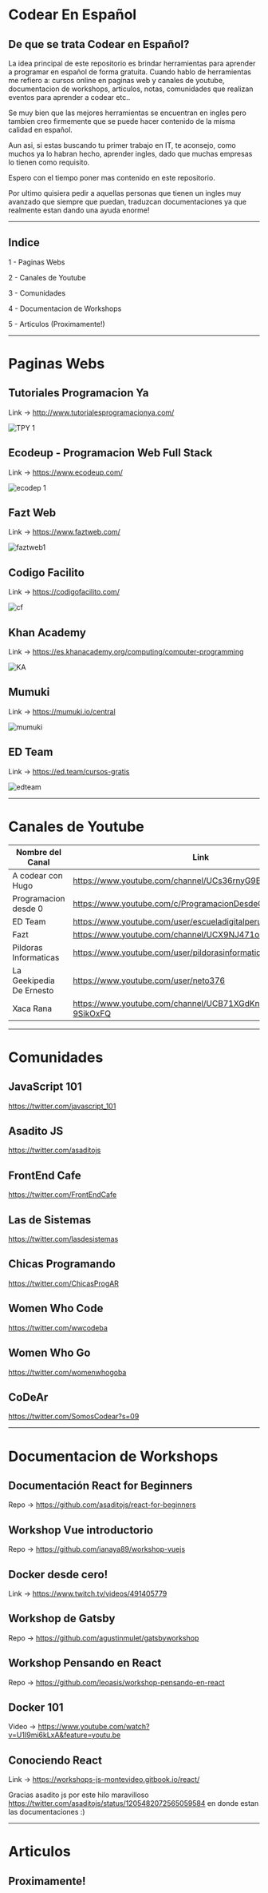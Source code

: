 # Codear En Español
## De que se trata Codear en Español?
La idea principal de este repositorio es brindar herramientas para aprender a programar en español de forma gratuita. Cuando hablo de
herramientas me refiero a: cursos online en paginas web y canales de youtube, documentacion de workshops, articulos, notas, comunidades que realizan eventos para aprender a codear etc..

Se muy bien que las mejores herramientas se encuentran en ingles pero tambien creo firmemente que se puede hacer contenido de la misma calidad en español. 

Aun asi, si estas buscando tu primer trabajo en IT, te aconsejo, como muchos ya lo habran hecho, aprender ingles, dado que muchas empresas lo tienen como requisito.

Espero con el tiempo poner mas contenido en este repositorio.

Por ultimo quisiera pedir a aquellas personas que tienen un ingles muy avanzado que siempre que puedan, traduzcan documentaciones ya que realmente estan dando una ayuda enorme!

------------------------------------------------------------------------------------

## Indice
1 - Paginas Webs 

2 - Canales de Youtube

3 - Comunidades

4 - Documentacion de Workshops

5 - Articulos (Proximamente!)

------------------------------------------------------------------------------------

# Paginas Webs

## Tutoriales Programacion Ya

Link -> http://www.tutorialesprogramacionya.com/

![TPY 1](https://user-images.githubusercontent.com/42939596/71771856-2be35880-2f20-11ea-8dd3-432e5d315630.png)

## Ecodeup - Programacion Web Full Stack

Link -> https://www.ecodeup.com/

![ecodep 1](https://user-images.githubusercontent.com/42939596/71771895-b4fa8f80-2f20-11ea-9651-a60b670b126b.png)

## Fazt Web

Link -> https://www.faztweb.com/

![faztweb1](https://user-images.githubusercontent.com/42939596/71771940-84ffbc00-2f21-11ea-9100-f8fbd3c8a655.png)

## Codigo Facilito

Link -> https://codigofacilito.com/

![cf](https://user-images.githubusercontent.com/42939596/71771965-ea53ad00-2f21-11ea-9b6a-e23728602b92.png)

## Khan Academy

Link -> https://es.khanacademy.org/computing/computer-programming

![KA](https://user-images.githubusercontent.com/42939596/71772003-60f0aa80-2f22-11ea-9c5c-43880a32b152.png)

## Mumuki

Link -> https://mumuki.io/central

![mumuki](https://user-images.githubusercontent.com/42939596/71772030-b462f880-2f22-11ea-986c-2a1cfbe4da4b.png)

## ED Team

Link -> https://ed.team/cursos-gratis

![edteam](https://user-images.githubusercontent.com/42939596/71772064-4e2aa580-2f23-11ea-8720-d5db4aa6ef2f.png)

------------------------------------------------------------------------------------

# Canales de Youtube

| Nombre del Canal | Link |
| ------------- | ------------- |
| A codear con Hugo  | https://www.youtube.com/channel/UCs36rnyG9BQrU45oR0FwcRA |
| Programacion desde 0  | https://www.youtube.com/c/ProgramacionDesdeCero  |
| ED Team  | https://www.youtube.com/user/escueladigitalperu  |
| Fazt  | https://www.youtube.com/channel/UCX9NJ471o7Wie1DQe94RVIg  |
| Pildoras Informaticas  | https://www.youtube.com/user/pildorasinformaticas  |
| La Geekipedia De Ernesto  | https://www.youtube.com/user/neto376  |
| Xaca Rana  | https://www.youtube.com/channel/UCB71XGdKnhBVDN-9SikOxFQ |

------------------------------------------------------------------------------------

# Comunidades

## JavaScript 101

https://twitter.com/javascript_101

## Asadito JS

https://twitter.com/asaditojs

## FrontEnd Cafe

https://twitter.com/FrontEndCafe

## Las de Sistemas

https://twitter.com/lasdesistemas

## Chicas Programando

https://twitter.com/ChicasProgAR

## Women Who Code

https://twitter.com/wwcodeba

## Women Who Go

https://twitter.com/womenwhogoba

## CoDeAr

https://twitter.com/SomosCodear?s=09

------------------------------------------------------------------------------------

# Documentacion de Workshops

## Documentación React for Beginners

Repo -> https://github.com/asaditojs/react-for-beginners

## Workshop Vue introductorio 

Repo -> https://github.com/ianaya89/workshop-vuejs

## Docker desde cero!

Link -> https://www.twitch.tv/videos/491405779

## Workshop de Gatsby

Repo -> https://github.com/agustinmulet/gatsbyworkshop

## Workshop Pensando en React

Repo -> https://github.com/leoasis/workshop-pensando-en-react

## Docker 101

Video -> https://www.youtube.com/watch?v=U1I9mi6kLxA&feature=youtu.be

## Conociendo React

Link -> https://workshops-js-montevideo.gitbook.io/react/

Gracias asadito js por este hilo maravilloso https://twitter.com/asaditojs/status/1205482072565059584 en donde estan las documentaciones :)

------------------------------------------------------------------------------------

# Articulos

## Proximamente!


